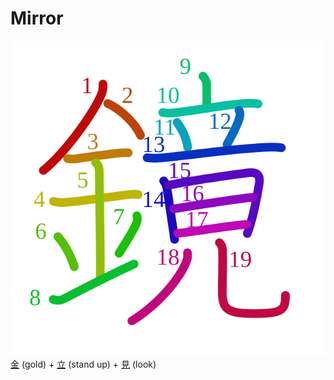 # Mirror
![93e1](Kanji/kanji-colorize/93e1.svg)
[金](Kanji/kanji-dict/金.md) (gold) + [立](Kanji/kanji-dict/立.md) (stand up) + [見](Kanji/kanji-dict/見.md) (look) 